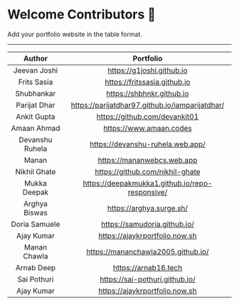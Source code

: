 # Welcome Contributors 🙏
Add your portfolio website in the table format.

***

| Author | Portfolio |
| :---: | :---: |
| Jeevan Joshi | https://g1joshi.github.io |
| Frits Sasia | https://fritssasia.github.io |
| Shubhankar | https://shbhnkr.github.io |
| Parijat Dhar | https://parijatdhar97.github.io/iamparijatdhar/ |
| Ankit Gupta | https://github.com/devankit01 |
| Amaan Ahmad | https://www.amaan.codes |
| Devanshu Ruhela| https://devanshu-ruhela.web.app/ |
| Manan | https://mananwebcs.web.app |
| Nikhil Ghate | https://github.com/nikhil-ghate |
| Mukka Deepak | https://deepakmukka1.github.io/repo-responsive/ |
| Arghya Biswas | https://arghya.surge.sh/ |
| Doria Samuele | https://samudoria.github.io/ |
| Ajay Kumar | https://ajaykrportfolio.now.sh |
| Manan Chawla | https://mananchawla2005.github.io/ |
| Arnab Deep | https://arnab16.tech |
| Sai Pothuri | https://sai-pothuri.github.io/ |
| Ajay Kumar | https://ajaykrportfolio.now.sh |
